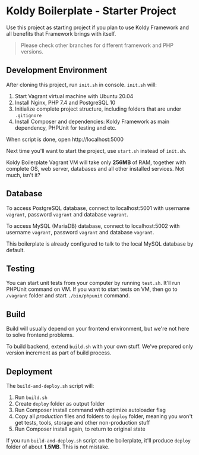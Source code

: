 # Koldy Boilerplate - Starter Project

Use this project as starting project if you plan to use Koldy Framework and all benefits that Framework brings with itself.

> Please check other branches for different framework and PHP versions.

## Development Environment

After cloning this project, run `init.sh` in console. `init.sh` will:

1. Start Vagrant virtual machine with Ubuntu 20.04
2. Install Nginx, PHP 7.4 and PostgreSQL 10
3. Initialize complete project structure, including folders that are under `.gitignore`
4. Install Composer and dependencies: Koldy Framework as main dependency, PHPUnit for testing and etc.

When script is done, open http://localhost:5000

Next time you'll want to start the project, use `start.sh` instead of `init.sh`.

Koldy Boilerplate Vagrant VM will take only **256MB** of RAM, together with complete OS, web server, databases and
all other installed services. Not much, isn't it?


## Database

To access PostgreSQL database, connect to localhost:5001 with username `vagrant`, password `vagrant` and database `vagrant`.

To access MySQL (MariaDB) database, connect to localhost:5002 with username `vagrant`, password `vagrant` and database `vagrant`.

This boilerplate is already configured to talk to the local MySQL database by default.


## Testing

You can start unit tests from your computer by running `test.sh`. It'll run PHPUnit command on VM. If you want to start tests
on VM, then go to `/vagrant` folder and start `./bin/phpunit` command.


## Build

Build will usually depend on your frontend environment, but we're not here to solve frontend problems.

To build backend, extend `build.sh` with your own stuff. We've prepared only version increment as part of build process.


## Deployment

The `build-and-deploy.sh` script will:

1. Run `build.sh`
2. Create `deploy` folder as output folder
3. Run Composer install command with optimize autoloader flag
4. Copy all *production* files and folders to `deploy` folder, meaning you won't get tests, tools, storage and other non-production stuff
5. Run Composer install again, to return to original state

If you run `build-and-deploy.sh` script on the boilerplate, it'll produce `deploy` folder of about **1.5MB**. This is not mistake.

